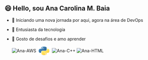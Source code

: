 ## 😄 Hello, sou Ana Carolina M. Baia 
- 🚀 Iniciando uma nova jornada por aqui, agora na área de DevOps
- 🤖 Entusiasta da tecnologia 
- 🎉 Gosto de desafios e amo aprender 

  <img align="center" alt="Ana-AWS" height="70" width="80" src="https://cdn.jsdelivr.net/gh/devicons/devicon/icons/amazonwebservices/amazonwebservices-original-wordmark.svg" />
  <img align="center" alt="Ana-Python" height="34" width="44" src="https://raw.githubusercontent.com/devicons/devicon/master/icons/python/python-original.svg">
  <img align="center" alt="Ana-C++" height="30" width="40" src="https://cdn.jsdelivr.net/gh/devicons/devicon/icons/cplusplus/cplusplus-line.svg" />
  <img align="center" alt="Ana-HTML" height="28" width="38" src="https://cdn.jsdelivr.net/gh/devicons/devicon/icons/html5/html5-original.svg" />
